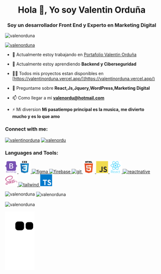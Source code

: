 <h1 align="center">Hola 👋, Yo soy Valentin Orduña</h1>
<h3 align="center">Soy un desarrollador Front End y Experto en Marketing Digital</h3>

<p align="left"> <img src="https://komarev.com/ghpvc/?username=valenorduna&label=Profile%20views&color=0e75b6&style=flat" alt="valenorduna" /> </p>

<p align="left"> <a href="https://github.com/ryo-ma/github-profile-trophy"><img src="https://github-profile-trophy.vercel.app/?username=valenorduna" alt="valenorduna" /></a> </p>

- 🔭 Actualmente estoy trabajando en [Portafolio Valentin Orduña](https://github.com/ValenOrduna/Portafolio-Personal)

- 🌱 Actualmente estoy aprendiendo **Backend y Ciberseguridad**

- 👨‍💻 Todos mis proyectos estan disponibles en [https://valentinorduna.vercel.app/](https://valentinorduna.vercel.app/)

- 💬 Preguntame sobre **React,Js,Jquery,WordPress,Marketing Digital**

- 📫 Como llegar a mi **valenordu@hotmail.com**

- ⚡ Mi diversion **Mi pasatiempo principal es la musica, me divierto mucho y es lo que amo**

<h3 align="left">Connect with me:</h3>
<p align="left">
<a href="https://linkedin.com/in/valentinorduna" target="blank"><img align="center" src="https://raw.githubusercontent.com/rahuldkjain/github-profile-readme-generator/master/src/images/icons/Social/linked-in-alt.svg" alt="valentinorduna" height="30" width="40" /></a>
<a href="https://instagram.com/valenordu" target="blank"><img align="center" src="https://raw.githubusercontent.com/rahuldkjain/github-profile-readme-generator/master/src/images/icons/Social/instagram.svg" alt="valenordu" height="30" width="40" /></a>
</p>

<h3 align="left">Languages and Tools:</h3>
<p align="left"> <a href="https://getbootstrap.com" target="_blank" rel="noreferrer"> <img src="https://raw.githubusercontent.com/devicons/devicon/master/icons/bootstrap/bootstrap-plain-wordmark.svg" alt="bootstrap" width="40" height="40"/> </a> <a href="https://www.w3schools.com/css/" target="_blank" rel="noreferrer"> <img src="https://raw.githubusercontent.com/devicons/devicon/master/icons/css3/css3-original-wordmark.svg" alt="css3" width="40" height="40"/> </a> <a href="https://www.figma.com/" target="_blank" rel="noreferrer"> <img src="https://www.vectorlogo.zone/logos/figma/figma-icon.svg" alt="figma" width="40" height="40"/> </a> <a href="https://firebase.google.com/" target="_blank" rel="noreferrer"> <img src="https://www.vectorlogo.zone/logos/firebase/firebase-icon.svg" alt="firebase" width="40" height="40"/> </a> <a href="https://git-scm.com/" target="_blank" rel="noreferrer"> <img src="https://www.vectorlogo.zone/logos/git-scm/git-scm-icon.svg" alt="git" width="40" height="40"/> </a> <a href="https://www.w3.org/html/" target="_blank" rel="noreferrer"> <img src="https://raw.githubusercontent.com/devicons/devicon/master/icons/html5/html5-original-wordmark.svg" alt="html5" width="40" height="40"/> </a> <a href="https://developer.mozilla.org/en-US/docs/Web/JavaScript" target="_blank" rel="noreferrer"> <img src="https://raw.githubusercontent.com/devicons/devicon/master/icons/javascript/javascript-original.svg" alt="javascript" width="40" height="40"/> </a> <a href="https://reactjs.org/" target="_blank" rel="noreferrer"> <img src="https://raw.githubusercontent.com/devicons/devicon/master/icons/react/react-original-wordmark.svg" alt="react" width="40" height="40"/> </a> <a href="https://reactnative.dev/" target="_blank" rel="noreferrer"> <img src="https://reactnative.dev/img/header_logo.svg" alt="reactnative" width="40" height="40"/> </a> <a href="https://sass-lang.com" target="_blank" rel="noreferrer"> <img src="https://raw.githubusercontent.com/devicons/devicon/master/icons/sass/sass-original.svg" alt="sass" width="40" height="40"/> </a> <a href="https://tailwindcss.com/" target="_blank" rel="noreferrer"> <img src="https://www.vectorlogo.zone/logos/tailwindcss/tailwindcss-icon.svg" alt="tailwind" width="40" height="40"/> </a> <a href="https://www.typescriptlang.org/" target="_blank" rel="noreferrer"> <img src="https://raw.githubusercontent.com/devicons/devicon/master/icons/typescript/typescript-original.svg" alt="typescript" width="40" height="40"/> </a> </p>

<p><img align="left" src="https://github-readme-stats.vercel.app/api/top-langs?username=valenorduna&show_icons=true&locale=en&layout=compact" alt="valenorduna" /></p>

<p>&nbsp;<img align="center" src="https://github-readme-stats.vercel.app/api?username=valenorduna&show_icons=true&locale=en" alt="valenorduna" /></p>

<p><img align="center" src="https://github-readme-streak-stats.herokuapp.com/?user=valenorduna&" alt="valenorduna" /></p>
<img src="https://raw.githubusercontent.com/rafaballerini/rafaballerini/d1b5431fa68ce456a4f3d3db29f314634d5dea3a/github-contribution-grid-snake.svg"/>
